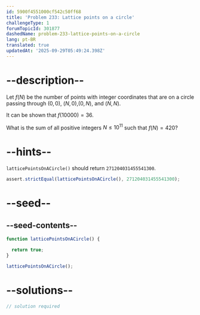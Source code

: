 ```yaml
---
id: 5900f4551000cf542c50ff68
title: 'Problem 233: Lattice points on a circle'
challengeType: 1
forumTopicId: 301877
dashedName: problem-233-lattice-points-on-a-circle
lang: pt-BR
translated: true
updatedAt: '2025-09-29T05:49:24.398Z'
---
```


# --description--

Let $f(N)$ be the number of points with integer coordinates that are on a circle passing through $(0,0)$, $(N,0)$,$(0,N)$, and $(N,N)$.

It can be shown that $f(10000) = 36$.

What is the sum of all positive integers $N ≤ {10}^{11}$ such that $f(N) = 420$?

# --hints--

`latticePointsOnACircle()` should return `271204031455541300`.

```js
assert.strictEqual(latticePointsOnACircle(), 271204031455541300);
```

# --seed--

## --seed-contents--

```js
function latticePointsOnACircle() {

  return true;
}

latticePointsOnACircle();
```

# --solutions--

```js
// solution required
```

